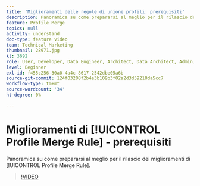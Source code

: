 ```yaml
---
title: 'Miglioramenti delle regole di unione profili: prerequisiti'
description: Panoramica su come prepararsi al meglio per il rilascio dei miglioramenti delle regole di unione profili.
feature: Profile Merge
topics: null
activity: understand
doc-type: feature video
team: Technical Marketing
thumbnail: 28971.jpg
kt: 3692
role: User, Developer, Data Engineer, Architect, Data Architect, Admin, Leader
level: Beginner
exl-id: f455c256-30a0-4a4c-8617-2542dbe05a6b
source-git-commit: 124f03208f2b4e3b109b3f02a2d3d59210da5cc7
workflow-type: tm+mt
source-wordcount: '34'
ht-degree: 0%

---
```


# Miglioramenti di [!UICONTROL Profile Merge Rule] - prerequisiti

Panoramica su come prepararsi al meglio per il rilascio dei miglioramenti di [!UICONTROL Profile Merge Rule].

>[!VIDEO](https://video.tv.adobe.com/v/28971/?quality=12)
